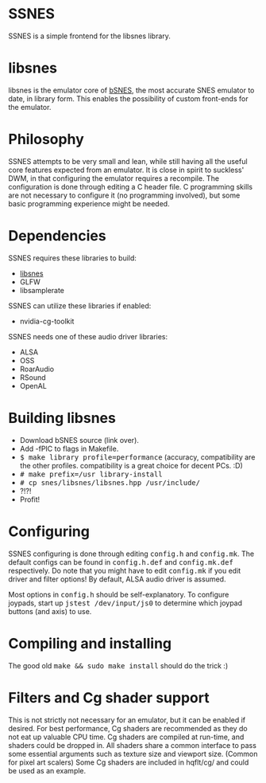 # SSNES

SSNES is a simple frontend for the libsnes library.

# libsnes

libsnes is the emulator core of [bSNES](http://www.byuu.org), the most accurate SNES emulator to date, in library form.
This enables the possibility of custom front-ends for the emulator.

# Philosophy

SSNES attempts to be very small and lean, while still having all the useful core features expected from an emulator. 
It is close in spirit to suckless' DWM, in that configuring the emulator requires a recompile. 
The configuration is done through editing a C header file. 
C programming skills are not necessary to configure it (no programming involved), but some basic programming experience might be needed.

# Dependencies

SSNES requires these libraries to build:

   - [libsnes](http://byuu.org/bsnes/)
   - GLFW
   - libsamplerate

SSNES can utilize these libraries if enabled:

   - nvidia-cg-toolkit

SSNES needs one of these audio driver libraries:

   - ALSA
   - OSS
   - RoarAudio
   - RSound
   - OpenAL

# Building libsnes

   - Download bSNES source (link over).
   - Add -fPIC to flags in Makefile.
   - <tt>$ make library profile=performance</tt> (accuracy, compatibility are the other profiles. compatibility is a great choice for decent PCs. :D)
   - <tt># make prefix=/usr library-install</tt>
   - <tt># cp snes/libsnes/libsnes.hpp /usr/include/</tt>
   - ?!?!
   - Profit!

# Configuring

SSNES configuring is done through editing <tt>config.h</tt> and <tt>config.mk</tt>.
The default configs can be found in <tt>config.h.def</tt> and <tt>config.mk.def</tt> respectively.
Do note that you might have to edit <tt>config.mk</tt> if you edit driver and filter options!
By default, ALSA audio driver is assumed.

Most options in <tt>config.h</tt> should be self-explanatory.
To configure joypads, start up <tt>jstest /dev/input/js0</tt> to determine which joypad buttons (and axis) to use.

# Compiling and installing

The good old <tt>make && sudo make install</tt> should do the trick :)


# Filters and Cg shader support

This is not strictly not necessary for an emulator, but it can be enabled if desired. 
For best performance, Cg shaders are recommended as they do not eat up valuable CPU time. 
Cg shaders are compiled at run-time, and shaders could be dropped in.
All shaders share a common interface to pass some essential arguments such as texture size and viewport size. (Common for pixel art scalers)
Some Cg shaders are included in hqflt/cg/ and could be used as an example.

